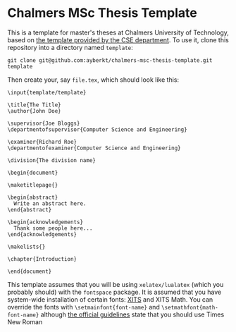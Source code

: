 # Chalmers MSc Thesis Template

This is a template for master's theses at Chalmers University of Technology,
based on [the template provided by the CSE department][0]. To use it, clone
this repository into a directory named `template`:

```
git clone git@github.com:ayberkt/chalmers-msc-thesis-template.git template
```

Then create your, say `file.tex`, which should look like this:

```
\input{template/template}

\title{The Title}
\author{John Doe}

\supervisor{Joe Bloggs}
\departmentofsupervisor{Computer Science and Engineering}

\examiner{Richard Roe}
\departmentofexaminer{Computer Science and Engineering}

\division{The division name}

\begin{document}

\maketitlepage{}

\begin{abstract}
  Write an abstract here.
\end{abstract}

\begin{acknowledgements}
  Thank some people here...
\end{acknowledgements}

\makelists{}

\chapter{Introduction}

\end{document}
```

This template assumes that you will be using `xelatex/lualatex` (which you
probably should) with the `fontspace` package. It is assumed that you have
system-wide installation of certain fonts: [XITS][1] and XITS Math. You can
override the fonts with `\setmainfont{font-name}` and
`\setmathfont{math-font-name}` although [the official guidelines][2] state that
you should use Times New Roman

[0]: https://www.overleaf.com/project/58d3eb5d6b629a1f6a7c7538
[1]: https://en.wikipedia.org/wiki/XITS_font_project
[2]: https://student.portal.chalmers.se/en/chalmersstudies/masters-thesis/Pages/design-and-publish-masters-thesis.aspx
